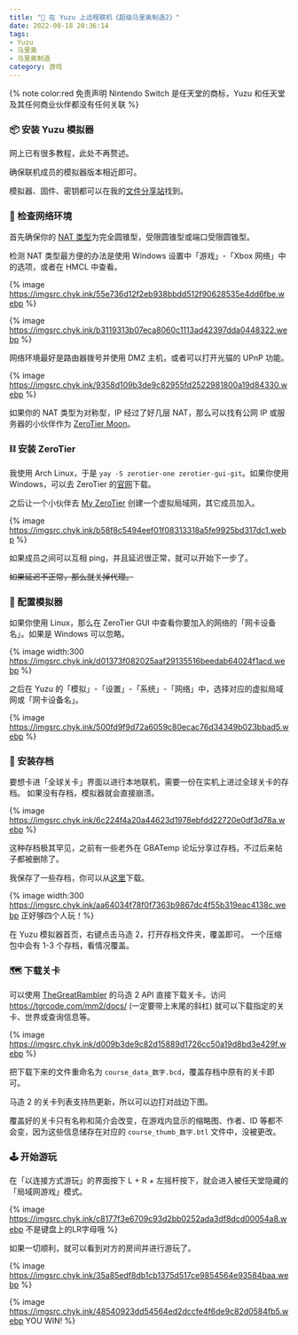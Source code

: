 ```yaml
---
title: "🎯 在 Yuzu 上远程联机《超级马里奥制造2》"
date: 2022-08-18 20:36:14
tags:
- Yuzu
- 马里奥
- 马里奥制造
category: 游戏
---
```



{% note color:red 免责声明 Nintendo Switch 是任天堂的商标，Yuzu 和任天堂及其任何商业伙伴都没有任何关联 %}

### 📦 安装 Yuzu 模拟器

网上已有很多教程，此处不再赘述。

确保联机成员的模拟器版本相近即可。

模拟器、固件、密钥都可以在我的[文件分享站](https://file.chyk.ink)找到。

### 📡 检查网络环境

首先确保你的 [NAT 类型](https://blog.csdn.net/s2603898260/article/details/118755474)为完全圆锥型，受限圆锥型或端口受限圆锥型。

检测 NAT 类型最方便的办法是使用 Windows 设置中「游戏」-「Xbox 网络」中的选项，或者在 HMCL 中查看。

{% image https://imgsrc.chyk.ink/55e736d12f2eb938bbdd512f90628535e4dd6fbe.webp %}

{% image https://imgsrc.chyk.ink/b3119313b07eca8060c1113ad42397dda0448322.webp %}

网络环境最好是路由器拨号并使用 DMZ 主机，或者可以打开光猫的 UPnP 功能。

{% image https://imgsrc.chyk.ink/9358d109b3de9c82955fd2522981800a19d84330.webp %}

如果你的 NAT 类型为对称型，IP 经过了好几层 NAT，那么可以找有公网 IP 或服务器的小伙伴作为 [ZeroTier Moon](https://blog.csdn.net/JohnGene/article/details/122412705)。

### ⛓️ 安装 ZeroTier

我使用 Arch Linux，于是 `yay -S zerotier-one zerotier-gui-git`。如果你使用 Windows，可以去 ZeroTier 的[官网](https://zerotier.com)下载。

之后让一个小伙伴去 [My ZeroTier](https://my.zerotier.com) 创建一个虚拟局域网，其它成员加入。

{% image https://imgsrc.chyk.ink/b58f8c5494eef01f08313318a5fe9925bd317dc1.webp %}

如果成员之间可以互相 ping，并且延迟很正常，就可以开始下一步了。

~~如果延迟不正常，那么就关掉代理。~~

### 🔧 配置模拟器

如果你使用 Linux，那么在 ZeroTier GUI 中查看你要加入的网络的「网卡设备名」。如果是 Windows 可以忽略。

{% image width:300 https://imgsrc.chyk.ink/d01373f082025aaf29135516beedab64024f1acd.webp %}

之后在 Yuzu 的「模拟」-「设置」-「系统」-「网络」中，选择对应的虚拟局域网或「网卡设备名」。

{% image https://imgsrc.chyk.ink/500fd9f9d72a6059c80ecac76d34349b023bbad5.webp %}

### 📇 安装存档

要想卡进「全球关卡」界面以进行本地联机，需要一份在实机上进过全球关卡的存档。
如果没有存档，模拟器就会直接崩溃。

{% image https://imgsrc.chyk.ink/6c224f4a20a44623d1978ebfdd22720e0df3d78a.webp %}

这种存档极其罕见，之前有一些老外在 GBATemp 论坛分享过存档，不过后来帖子都被删除了。

我保存了一些存档，你可以从[这里](https://file.chyk.ink/%E4%B8%80%E5%88%80%E6%96%A9%E3%81%AE%E5%B0%8F%E7%AA%9D/%E6%A8%A1%E6%8B%9F%E5%99%A8%E6%B8%B8%E6%88%8F/%E9%A9%AC%E9%80%A02%E8%B6%85%E5%A4%A7%E7%A6%BB%E7%BA%BF%E5%85%B3%E5%8D%A1%E5%8C%85)下载。

{% image width:300 https://imgsrc.chyk.ink/aa64034f78f0f7363b9867dc4f55b319eac4138c.webp 正好够四个人玩！%}

在 Yuzu 模拟器首页，右键点击马造 2，打开存档文件夹，覆盖即可。
一个压缩包中会有 1-3 个存档，看情况覆盖。

### 🗺️ 下载关卡

可以使用 [TheGreatRambler](https://github.com/TheGreatRambler) 的马造 2 API 直接下载关卡。访问 https://tgrcode.com/mm2/docs/ (一定要带上末尾的斜杠) 就可以下载指定的关卡、世界或查询信息等。

{% image https://imgsrc.chyk.ink/d009b3de9c82d15889d1726cc50a19d8bd3e429f.webp %}

把下载下来的文件重命名为 `course_data_数字.bcd`，覆盖存档中原有的关卡即可。

马造 2 的关卡列表支持热更新，所以可以边打对战边下图。

覆盖好的关卡只有名称和简介会改变，在游戏内显示的缩略图、作者、ID 等都不会变，因为这些信息储存在对应的 `course_thumb_数字.btl` 文件中，没被更改。

### 🕹️ 开始游玩

在「以连接方式游玩」的界面按下 L + R + 左摇杆按下，就会进入被任天堂隐藏的「局域网游戏」模式。

{% image https://imgsrc.chyk.ink/c8177f3e6709c93d2bb0252ada3df8dcd00054a8.webp 不是键盘上的LR字母哦 %}

如果一切顺利，就可以看到对方的房间并进行游玩了。

{% image https://imgsrc.chyk.ink/35a85edf8db1cb1375d517ce9854564e93584baa.webp %}

{% image https://imgsrc.chyk.ink/48540923dd54564ed2dccfe4f6de9c82d0584fb5.webp YOU WIN! %}
